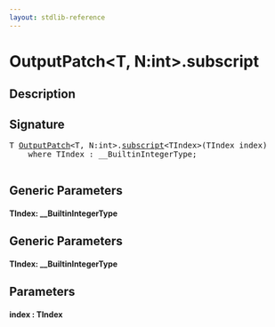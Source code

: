 ```yaml
---
layout: stdlib-reference
---
```


# OutputPatch\<T, N:int\>\.subscript

## Description





## Signature 

<pre>
<span class="code_type">T</span> <a href="/stdlib-reference/types/OutputPatch/index" class="code_type">OutputPatch</a>&lt;<span class="code_type">T</span>, N:<span class="code_keyword">int</span>&gt;.<a href="/stdlib-reference/types/OutputPatch/subscript">subscript</a>&lt;TIndex&gt;(TIndex <span class='code_param'>index</span>)
    <span class='code_keyword'>where</span> TIndex : __BuiltinIntegerType;

</pre>

## Generic Parameters

#### TIndex: \_\_BuiltinIntegerType

## Generic Parameters

#### TIndex: \_\_BuiltinIntegerType

## Parameters

#### index  : TIndex

